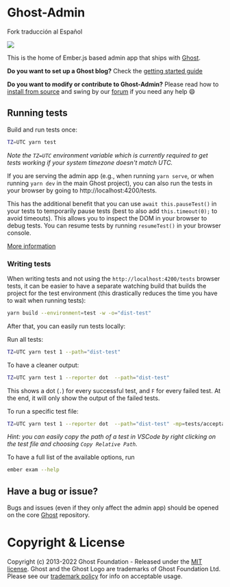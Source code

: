 # Ghost-Admin

Fork traducción al Español

![](https://github.com/TryGhost/Admin/workflows/Test%20Suite/badge.svg?branch=main)

This is the home of Ember.js based admin app that ships with [Ghost](https://github.com/tryghost/ghost).

**Do you want to set up a Ghost blog?** Check the [getting started guide](https://ghost.org/docs/introduction/)

**Do you want to modify or contribute to Ghost-Admin?** Please read how to [install from source](https://ghost.org/docs/install/source/) and swing by our [forum](https://forum.ghost.org) if you need any help 😄

## Running tests

Build and run tests once:

```bash
TZ=UTC yarn test
```
_Note the `TZ=UTC` environment variable which is currently required to get tests working if your system timezone doesn't match UTC._

If you are serving the admin app (e.g., when running `yarn serve`, or when running `yarn dev` in the main Ghost project),  you can also run the tests in your browser by going to http://localhost:4200/tests. 

This has the additional benefit that you can use `await this.pauseTest()` in your tests to temporarily pause tests (best to also add `this.timeout(0);` to avoid timeouts). This allows you to inspect the DOM in your browser to debug tests. You can resume tests by running `resumeTest()` in your browser console.

[More information](https://guides.emberjs.com/v3.28.0/testing/testing-application/#toc_debugging-your-tests)


### Writing tests

When writing tests and not using the `http://localhost:4200/tests` browser tests, it can be easier to have a separate watching build that builds the project for the test environment (this drastically reduces the time you have to wait when running tests):

```bash
yarn build --environment=test -w -o="dist-test"
```

After that, you can easily run tests locally:

Run all tests:

```bash
TZ=UTC yarn test 1 --path="dist-test"
```

To have a cleaner output:

```bash
TZ=UTC yarn test 1 --reporter dot  --path="dist-test"
```

This shows a dot (`.`) for every successful test, and `F` for every failed test. At the end, it will only show the output of the failed tests.

To run a specific test file:
```bash
TZ=UTC yarn test 1 --reporter dot  --path="dist-test" -mp=tests/acceptance/settings/newsletters-test.js
```
_Hint: you can easily copy the path of a test in VSCode by right clicking on the test file and choosing `Copy Relative Path`._

To have a full list of the available options, run
```bash
ember exam --help
```

## Have a bug or issue?

Bugs and issues (even if they only affect the admin app) should be opened on the core [Ghost](https://github.com/tryghost/ghost/issues) repository.

# Copyright & License

Copyright (c) 2013-2022 Ghost Foundation - Released under the [MIT license](LICENSE). Ghost and the Ghost Logo are trademarks of Ghost Foundation Ltd. Please see our [trademark policy](https://ghost.org/trademark/) for info on acceptable usage.
